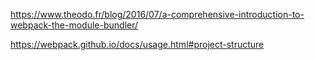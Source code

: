 https://www.theodo.fr/blog/2016/07/a-comprehensive-introduction-to-webpack-the-module-bundler/

https://webpack.github.io/docs/usage.html#project-structure
